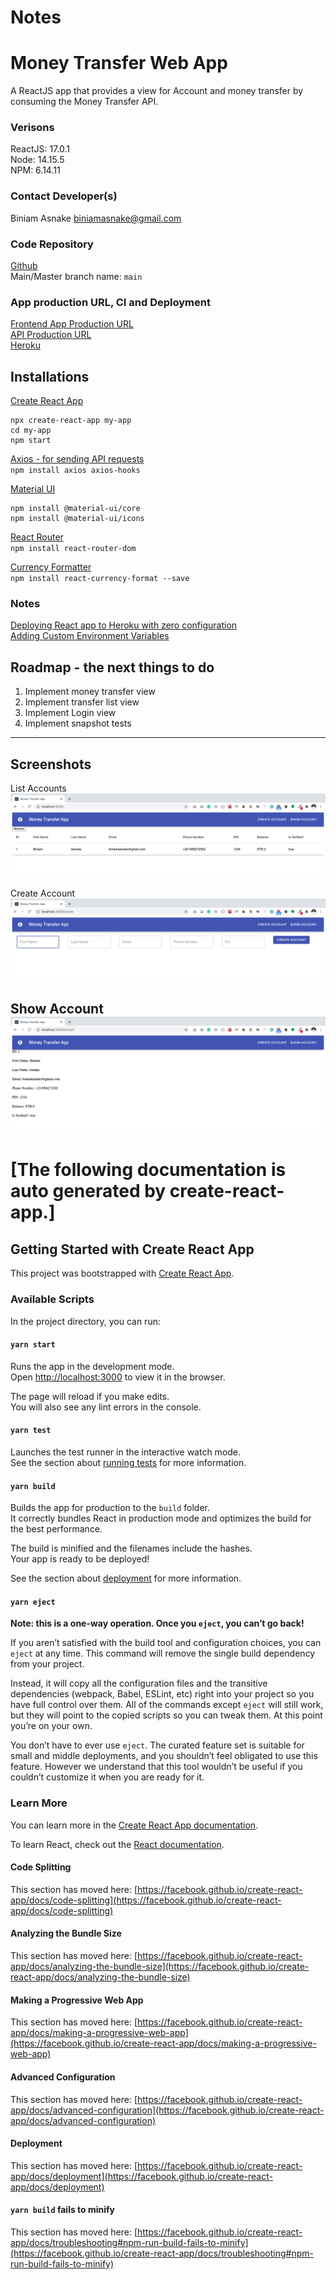 # Notes
# Money Transfer Web App
A ReactJS app that provides a view for Account and money transfer by consuming the Money Transfer API.

### Verisons
ReactJS: 17.0.1  
Node: 14.15.5  
NPM: 6.14.11  

### Contact Developer(s)
Biniam Asnake <biniamasnake@gmail.com>  

### Code Repository
[Github](https://github.com/PracticalSoftwareEngineeringWorkshop/money-transfer-web-app)  
Main/Master branch name: `main`  

### App production URL, CI and Deployment
[Frontend App Production URL](https://money-transfer-web-app-biniam.herokuapp.com/)    
[API Production URL](https://money-transfer-api-biniam.herokuapp.com/api/)  
[Heroku](https://dashboard.heroku.com/apps/money-transfer-web-app-biniam/)  

## Installations
[Create React App](https://reactjs.org/docs/create-a-new-react-app.html)  
```
npx create-react-app my-app
cd my-app
npm start
```

[Axios - for sending API requests](https://www.npmjs.com/package/axios-hooks)  
`npm install axios axios-hooks`  

[Material UI](https://material-ui.com/getting-started/installation/)  
```
npm install @material-ui/core
npm install @material-ui/icons
```

[React Router](https://www.telerik.com/blogs/programmatically-navigate-with-react-router)  
`npm install react-router-dom`  

[Currency Formatter](https://www.npmjs.com/package/react-currency-format)  
`npm install react-currency-format --save`


### Notes
[Deploying React app to Heroku with zero configuration](https://blog.heroku.com/deploying-react-with-zero-configuration)    
[Adding Custom Environment Variables](https://create-react-app.dev/docs/adding-custom-environment-variables/)  


## Roadmap - the next things to do
1. Implement money transfer view
2. Implement transfer list view
3. Implement Login view
4. Implement snapshot tests

--- 
## Screenshots
List Accounts  
![List Accounts](/_screenshots/ListAccounts.png "List Accounts")

Create Account
![Create Account](_screenshots/CreateAccount.png "Create Account")

Show Account
![Show Account](_screenshots/ShowAccount.png "Show Account")
---

# [The following documentation is auto generated by create-react-app.]

## Getting Started with Create React App

This project was bootstrapped with [Create React App](https://github.com/facebook/create-react-app).

### Available Scripts

In the project directory, you can run:

#### `yarn start`

Runs the app in the development mode.\
Open [http://localhost:3000](http://localhost:3000) to view it in the browser.

The page will reload if you make edits.\
You will also see any lint errors in the console.

#### `yarn test`

Launches the test runner in the interactive watch mode.\
See the section about [running tests](https://facebook.github.io/create-react-app/docs/running-tests) for more information.

#### `yarn build`

Builds the app for production to the `build` folder.\
It correctly bundles React in production mode and optimizes the build for the best performance.

The build is minified and the filenames include the hashes.\
Your app is ready to be deployed!

See the section about [deployment](https://facebook.github.io/create-react-app/docs/deployment) for more information.

#### `yarn eject`

**Note: this is a one-way operation. Once you `eject`, you can’t go back!**

If you aren’t satisfied with the build tool and configuration choices, you can `eject` at any time. This command will remove the single build dependency from your project.

Instead, it will copy all the configuration files and the transitive dependencies (webpack, Babel, ESLint, etc) right into your project so you have full control over them. All of the commands except `eject` will still work, but they will point to the copied scripts so you can tweak them. At this point you’re on your own.

You don’t have to ever use `eject`. The curated feature set is suitable for small and middle deployments, and you shouldn’t feel obligated to use this feature. However we understand that this tool wouldn’t be useful if you couldn’t customize it when you are ready for it.

### Learn More

You can learn more in the [Create React App documentation](https://facebook.github.io/create-react-app/docs/getting-started).

To learn React, check out the [React documentation](https://reactjs.org/).

#### Code Splitting

This section has moved here: [https://facebook.github.io/create-react-app/docs/code-splitting](https://facebook.github.io/create-react-app/docs/code-splitting)

#### Analyzing the Bundle Size

This section has moved here: [https://facebook.github.io/create-react-app/docs/analyzing-the-bundle-size](https://facebook.github.io/create-react-app/docs/analyzing-the-bundle-size)

#### Making a Progressive Web App

This section has moved here: [https://facebook.github.io/create-react-app/docs/making-a-progressive-web-app](https://facebook.github.io/create-react-app/docs/making-a-progressive-web-app)

#### Advanced Configuration

This section has moved here: [https://facebook.github.io/create-react-app/docs/advanced-configuration](https://facebook.github.io/create-react-app/docs/advanced-configuration)

#### Deployment

This section has moved here: [https://facebook.github.io/create-react-app/docs/deployment](https://facebook.github.io/create-react-app/docs/deployment)

#### `yarn build` fails to minify

This section has moved here: [https://facebook.github.io/create-react-app/docs/troubleshooting#npm-run-build-fails-to-minify](https://facebook.github.io/create-react-app/docs/troubleshooting#npm-run-build-fails-to-minify)
